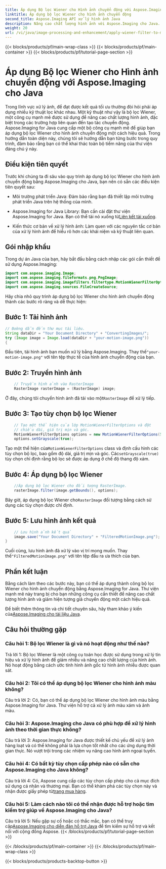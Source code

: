 ```yaml
---
title: Áp dụng Bộ lọc Wiener cho Hình ảnh chuyển động với Aspose.Imaging cho Java
linktitle: Áp dụng bộ lọc Wiener cho hình ảnh chuyển động
second_title: Aspose.Imaging API xử lý hình ảnh Java
description: Nâng cao chất lượng hình ảnh với Aspose.Imaging cho Java. Tìm hiểu cách áp dụng bộ lọc Wiener cho hình ảnh chuyển động từng bước. Tối ưu hóa xử lý hình ảnh của bạn.
weight: 20
url: /vi/java/image-processing-and-enhancement/apply-wiener-filter-to-motion-images/
---
```


{{< blocks/products/pf/main-wrap-class >}}
{{< blocks/products/pf/main-container >}}
{{< blocks/products/pf/tutorial-page-section >}}

# Áp dụng Bộ lọc Wiener cho Hình ảnh chuyển động với Aspose.Imaging cho Java


Trong lĩnh vực xử lý ảnh, để đạt được kết quả tối ưu thường đòi hỏi phải áp dụng nhiều kỹ thuật lọc khác nhau. Một kỹ thuật như vậy là bộ lọc Wiener, một công cụ mạnh mẽ được sử dụng để nâng cao chất lượng hình ảnh, đặc biệt trong các trường hợp liên quan đến tạo tác chuyển động. Aspose.Imaging for Java cung cấp một bộ công cụ mạnh mẽ để giúp bạn áp dụng bộ lọc Wiener cho hình ảnh chuyển động một cách hiệu quả. Trong hướng dẫn toàn diện này, chúng tôi sẽ hướng dẫn bạn từng bước trong quy trình, đảm bảo rằng bạn có thể khai thác toàn bộ tiềm năng của thư viện đáng chú ý này.

## Điều kiện tiên quyết

Trước khi chúng ta đi sâu vào quy trình áp dụng bộ lọc Wiener cho hình ảnh chuyển động bằng Aspose.Imaging cho Java, bạn nên có sẵn các điều kiện tiên quyết sau:

- Môi trường phát triển Java: Đảm bảo rằng bạn đã thiết lập môi trường phát triển Java trên hệ thống của mình.

-  Aspose.Imaging for Java Library: Bạn cần cài đặt thư viện Aspose.Imaging for Java. Bạn có thể tải nó xuống từ[Liên kết tải xuống](https://releases.aspose.com/imaging/java/).

- Kiến thức cơ bản về xử lý hình ảnh: Làm quen với các nguyên tắc cơ bản của xử lý hình ảnh để hiểu rõ hơn các khái niệm và kỹ thuật liên quan.

## Gói nhập khẩu

Trong dự án Java của bạn, hãy bắt đầu bằng cách nhập các gói cần thiết để sử dụng Aspose.Imaging:

```java
import com.aspose.imaging.Image;
import com.aspose.imaging.fileformats.png.PngImage;
import com.aspose.imaging.imagefilters.filtertype.MotionWienerFilterOptions;
import com.aspose.imaging.sources.FileCreateSource;
```

Hãy chia nhỏ quy trình áp dụng bộ lọc Wiener cho hình ảnh chuyển động thành các bước rõ ràng và dễ thực hiện:

## Bước 1: Tải hình ảnh

```java
// Đường dẫn đến thư mục tài liệu.
String dataDir = "Your Document Directory" + "ConvertingImages/";
try (Image image = Image.load(dataDir + "your-motion-image.png"))
{
```

 Đầu tiên, tải hình ảnh bạn muốn xử lý bằng Aspose.Imaging. Thay thế`"your-motion-image.png"` với tên tệp thực tế của hình ảnh chuyển động của bạn.

## Bước 2: Truyền hình ảnh

```java
    // Truyền hình ảnh vào RasterImage
    RasterImage rasterImage = (RasterImage) image;
```

 Ở đây, chúng tôi chuyển hình ảnh đã tải vào một`RasterImage` để xử lý tiếp.

## Bước 3: Tạo tùy chọn bộ lọc Wiener

```java
    // Tạo một thể hiện của lớp MotionWienerFilterOptions và đặt
    // chiều dài, giá trị mịn và góc.
    MotionWienerFilterOptions options = new MotionWienerFilterOptions(50, 9, 90);
    options.setGrayscale(true);
```

 Tạo một thể hiện của`MotionWienerFilterOptions` class và định cấu hình các tùy chọn bộ lọc, bao gồm độ dài, giá trị mịn và góc. Các`setGrayscale(true)` tùy chọn chỉ định rằng bộ lọc sẽ được áp dụng ở chế độ thang độ xám.

## Bước 4: Áp dụng bộ lọc Wiener

```java
    //Áp dụng bộ lọc Wiener cho đối tượng RasterImage.
    rasterImage.filter(image.getBounds(), options);
```

 Bây giờ, áp dụng bộ lọc Wiener cho`RasterImage` đối tượng bằng cách sử dụng các tùy chọn được chỉ định.

## Bước 5: Lưu hình ảnh kết quả

```java
    // Lưu hình ảnh kết quả
    image.save("Your Document Directory" + "FilteredMotionImage.png");
}
```

 Cuối cùng, lưu hình ảnh đã xử lý vào vị trí mong muốn. Thay thế`"FilteredMotionImage.png"` với tên tệp đầu ra ưa thích của bạn.

## Phần kết luận

Bằng cách làm theo các bước này, bạn có thể áp dụng thành công bộ lọc Wiener cho hình ảnh chuyển động bằng Aspose.Imaging for Java. Thư viện mạnh mẽ này trang bị cho bạn những công cụ cần thiết để nâng cao chất lượng hình ảnh và giảm hiện tượng giả chuyển động một cách hiệu quả.

 Để biết thêm thông tin và chi tiết chuyên sâu, hãy tham khảo ý kiến của[Aspose.Imaging cho tài liệu Java](https://reference.aspose.com/imaging/java/).

## Câu hỏi thường gặp

### Câu hỏi 1: Bộ lọc Wiener là gì và nó hoạt động như thế nào?

Trả lời 1: Bộ lọc Wiener là một công cụ toán học được sử dụng trong xử lý tín hiệu và xử lý hình ảnh để giảm nhiễu và nâng cao chất lượng của hình ảnh. Nó hoạt động bằng cách ước tính hình ảnh gốc từ hình ảnh nhiễu được quan sát.

### Câu hỏi 2: Tôi có thể áp dụng bộ lọc Wiener cho hình ảnh màu không?

Câu trả lời 2: Có, bạn có thể áp dụng bộ lọc Wiener cho hình ảnh màu bằng Aspose.Imaging for Java. Thư viện hỗ trợ cả xử lý ảnh màu xám và ảnh màu.

### Câu hỏi 3: Aspose.Imaging cho Java có phù hợp để xử lý hình ảnh theo thời gian thực không?

Câu trả lời 3: Aspose.Imaging for Java được thiết kế chủ yếu để xử lý ảnh hàng loạt và có thể không phải là lựa chọn tốt nhất cho các ứng dụng thời gian thực. Nó vượt trội trong các nhiệm vụ nâng cao hình ảnh ngoại tuyến.

### Câu hỏi 4: Có bất kỳ tùy chọn cấp phép nào có sẵn cho Aspose.Imaging cho Java không?

 Câu trả lời 4: Có, Aspose cung cấp các tùy chọn cấp phép cho cả mục đích sử dụng cá nhân và thương mại. Bạn có thể khám phá các tùy chọn này và nhận được giấy phép từ[trang mua hàng](https://purchase.aspose.com/buy).

### Câu hỏi 5: Làm cách nào tôi có thể nhận được hỗ trợ hoặc tìm kiếm trợ giúp về Aspose.Imaging cho Java?

 Câu trả lời 5: Nếu gặp sự cố hoặc có thắc mắc, bạn có thể truy cập[Aspose.Imaging cho diễn đàn hỗ trợ Java](https://forum.aspose.com/) để tìm kiếm sự hỗ trợ và kết nối với cộng đồng Aspose.
{{< /blocks/products/pf/tutorial-page-section >}}

{{< /blocks/products/pf/main-container >}}
{{< /blocks/products/pf/main-wrap-class >}}

{{< blocks/products/products-backtop-button >}}
